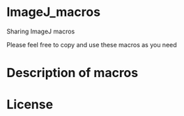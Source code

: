 # ImageJ_macros
Sharing ImageJ macros

Please feel free to copy and use these macros as you need

# Description of macros

# License